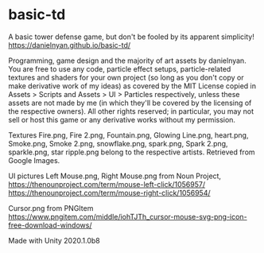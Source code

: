 # basic-td
A basic tower defense game, but don't be fooled by its apparent simplicity!  
https://danielnyan.github.io/basic-td/

Programming, game design and the majority of art assets by danielnyan. You are free to use any code, particle effect setups, particle-related textures and shaders for your own project (so long as you don't copy or make derivative work of my ideas) as covered by the MIT License copied in Assets > Scripts and Assets > UI > Particles respectively, unless these assets are not made by me (in which they'll be covered by the licensing of the respective owners). All other rights reserved; in particular, you may not sell or host this game or any derivative works without my permission.

Textures Fire.png, Fire 2.png, Fountain.png, Glowing Line.png, heart.png, Smoke.png, Smoke 2.png, snowflake.png, spark.png, Spark 2.png, sparkle.png, star ripple.png belong to the respective artists. Retrieved from Google Images.  

UI pictures Left Mouse.png, Right Mouse.png from Noun Project,  
https://thenounproject.com/term/mouse-left-click/1056957/  
https://thenounproject.com/term/mouse-right-click/1056954/  

Cursor.png from PNGItem https://www.pngitem.com/middle/iohTJTh_cursor-mouse-svg-png-icon-free-download-windows/  

Made with Unity 2020.1.0b8
